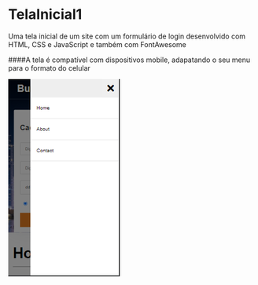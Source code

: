 # TelaInicial1
Uma tela inicial de um site com um formulário de login desenvolvido com HTML, CSS e JavaScript e também com FontAwesome

####A tela é compatível com dispositivos mobile, adapatando o seu menu para o formato do celular

![TelaLogin](docs/imgs/TelaInicialMobile.png)
